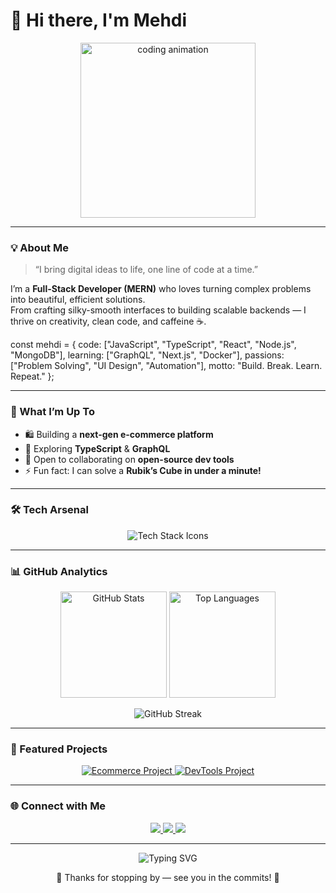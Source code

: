 # 👋 Hi there, I'm Mehdi  

<p align="center">
  <img src="https://media4.giphy.com/media/v1.Y2lkPTc5MGI3NjExaWt4eml1Zmd3cm1jejl4YXd0dWs3eHUzM2JzaDh0YXdrejJ4NDdrciZlcD12MV9pbnRlcm5hbF9naWZfYnlfaWQmY3Q9Zw/765ccrAiB0g9z6EApL/giphy.gif" width="280" alt="coding animation" />
</p>

---

### 💡 About Me  

> “I bring digital ideas to life, one line of code at a time.”

I’m a **Full-Stack Developer (MERN)** who loves turning complex problems into beautiful, efficient solutions.  
From crafting silky-smooth interfaces to building scalable backends — I thrive on creativity, clean code, and caffeine ☕.

const mehdi = {
code: ["JavaScript", "TypeScript", "React", "Node.js", "MongoDB"],
learning: ["GraphQL", "Next.js", "Docker"],
passions: ["Problem Solving", "UI Design", "Automation"],
motto: "Build. Break. Learn. Repeat."
};

---

### 🚀 What I’m Up To  

- 🛍 Building a **next-gen e-commerce platform**  
- 🌱 Exploring **TypeScript** & **GraphQL**  
- 👯 Open to collaborating on **open-source dev tools**  
- ⚡ Fun fact: I can solve a **Rubik’s Cube in under a minute!**

---

### 🛠️ Tech Arsenal  

<p align="center">
  <img src="https://skillicons.dev/icons?i=javascript,typescript,react,nextjs,nodejs,express,mongodb,graphql,html,css,tailwind,git,vscode,figma&theme=dark&perline=7" alt="Tech Stack Icons" />
</p>

---

### 📊 GitHub Analytics  

<p align="center">
  <img src="https://github-readme-stats.vercel.app/api?username=MedGit1000&show_icons=true&theme=tokyonight&hide_border=true&count_private=true" height="170" alt="GitHub Stats" />
  <img src="https://github-readme-stats.vercel.app/api/top-langs/?username=MedGit1000&layout=compact&theme=tokyonight&hide_border=true&langs_count=6" height="170" alt="Top Languages" />
</p>

<p align="center">
  <img src="https://github-readme-streak-stats.herokuapp.com/?user=MedGit1000&theme=tokyonight&hide_border=true" alt="GitHub Streak" />
</p>

---

### 🧩 Featured Projects  

<p align="center">
  <a href="https://github.com/MedGit1000/Ecommerce-App" target="_blank">
    <img src="https://img.shields.io/badge/Ecommerce%20Platform-%2312100E.svg?&style=for-the-badge&logo=github&logoColor=white" alt="Ecommerce Project" />
  </a>
  <a href="https://github.com/MedGit1000/DevTools-Library" target="_blank">
    <img src="https://img.shields.io/badge/DevTools%20Library-%230A66C2.svg?&style=for-the-badge&logo=codepen&logoColor=white" alt="DevTools Project" />
  </a>
</p>

---

### 🌐 Connect with Me  

<p align="center">
  <a href="https://github.com/MedGit1000" target="_blank">
    <img src="https://img.shields.io/badge/GitHub-181717?style=for-the-badge&logo=github&logoColor=white" />
  </a>
  <a href="https://www.linkedin.com/in/rezqi-mehdi/" target="_blank">
    <img src="https://img.shields.io/badge/LinkedIn-0A66C2?style=for-the-badge&logo=linkedin&logoColor=white" />
  </a>
  <a href="mailto:adamrezqi555@gmail.com">
    <img src="https://img.shields.io/badge/Email-D14836?style=for-the-badge&logo=gmail&logoColor=white" />
  </a>
</p>

---

<p align="center">
  <img src="https://readme-typing-svg.demolab.com?font=Fira+Code&duration=2500&pause=1000&color=7DF9FF&width=435&lines=Turning+Ideas+into+Code+✨;Design.+Build.+Repeat.+💻;Clean+Code.+Big+Dreams.+🚀" alt="Typing SVG" />
</p>

<p align="center">💫 Thanks for stopping by — see you in the commits! 💫</p>
